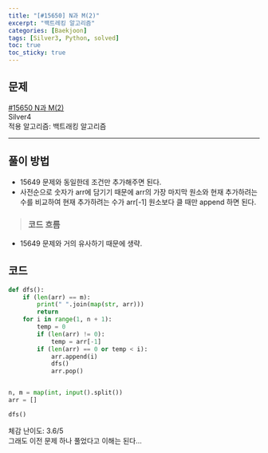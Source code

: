 ```yaml
---
title: "[#15650] N과 M(2)"
excerpt: "백트레킹 알고리즘"
categories: [Baekjoon]
tags: [Silver3, Python, solved]
toc: true
toc_sticky: true
---
```


## 문제
[#15650 N과 M(2)](https://www.acmicpc.net/problem/15650) <br>
Silver4 <br>
적용 알고리즘: 백트래킹 알고리즘

***

## 풀이 방법
* 15649 문제와 동일한데 조건만 추가해주면 된다.
* 사전순으로 숫자가 arr에 담기기 때문에 arr의 가장 마지막 원소와 현재 추가하려는 수를 비교하여 현재 추가하려는 수가 arr[-1] 원소보다 클 때만 append 하면 된다. 


> ### 코드 흐름
* 15649 문제와 거의 유사하기 때문에 생략.

## 코드
~~~python
def dfs():
    if (len(arr) == m):
        print(" ".join(map(str, arr)))
        return
    for i in range(1, n + 1):
        temp = 0
        if (len(arr) != 0):
            temp = arr[-1]
        if (len(arr) == 0 or temp < i):
            arr.append(i)
            dfs()
            arr.pop()


n, m = map(int, input().split())
arr = []

dfs()
~~~

체감 난이도: 3.6/5 <br>
그래도 이전 문제 하나 풀었다고 이해는 된다...
